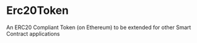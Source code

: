 # Erc20Token
An ERC20 Compliant Token (on Ethereum) to be extended for other Smart Contract applications
